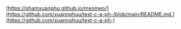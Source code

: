  [https://phamxuanphu.github.io/meomeo/](https://github.com/xuannphuu/test-c-a-ph-/blob/main/README.md.](https://github.com/xuannphuu/test-c-a-ph-)
